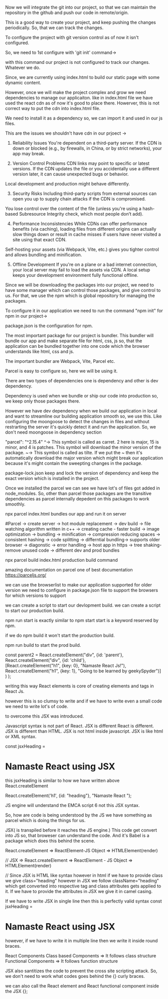 Now we will integrate the git into our project, so that we can maintain the repository in the github and push our code in remote/origin.

This is a good way to create your project, and keep pushing the changes periodically. So, that we can track the changes.

To configure the project with git version control as of now it isn't configured.

So, we need to 1st configure with 'git init' command->

with this command our project is not configured to track our changes. Whatever we do.

Since, we are currently using index.html to build our static page with some dynamic content.

However, once we will make the project complex and grow we need dependencies to manage our applicaiton.
like in index.html file we have used the react cdn as of now it's good to place there.
Howerver, this is not correct way to put the cdn into index.html file.

We need to install it as a dependency so, we can import it and used in our js files.

This are the issues we shouldn't have cdn in our prjoect ->

1. Reliability Issues
You're dependent on a third-party server. If the CDN is down or blocked (e.g., by firewalls, in China, or by strict networks), your app may break.

2. Version Control Problems
CDN links may point to specific or latest versions. If the CDN updates the file or you accidentally use a different version later, it can cause unexpected bugs or behavior.

Local development and production might behave differently.

3. Security Risks
Including third-party scripts from external sources can open you up to supply chain attacks if the CDN is compromised.

You lose control over the content of the file (unless you're using a hash-based Subresource Integrity check, which most people don’t add).

4. Performance Inconsistencies
While CDNs can offer performance benefits (via caching), loading files from different origins can actually slow things down or result in cache misses if users have never visited a site using that exact CDN.

Self-hosting your assets (via Webpack, Vite, etc.) gives you tighter control and allows bundling and minification.

5. Offline Development
If you're on a plane or a bad internet connection, your local server may fail to load the assets via CDN. A local setup keeps your development environment fully functional offline.


Since we will be downloading the packages into our project, we need to have some manager which can 
control those packages, and give control to us. For that, we use the npm which is global repository 
for managing the packages.

To configure it in our application we need to run the command "npm init" for npm in our project->

package.json is the configuration for npm.

The most important package for our project is bundler. This bundler will bundle our app 
and make separate file for html, css, js so, that the application can be bundled together into one code which the browser understands like html, css and js.

The important bundler are Webpack, Vite, Parcel etc.

Parcel is easy to configure so, here we will be using it.

There are two types of dependencies one is dependency and other is dev dependency.

Dependency is used when we bundle or ship our code into production so, we keep only those packages there.

However we have dev dependency when we build our application in local and want to streamline our building application smooth so, we use this. Like configuring the moongoose to detect the changes
in files and without restrarting the server it's quickly detect it and run the application.
So, we don't need moongoose in dependency section

"parcel": "^2.15.4"
^-> This symbol is called as carret. 2 here is major, 15 is minor, and 4 is patches.
This symbol will download the minor version of the package.
~-> This symbol is called as tilte. If we put the ~ then it's automatically download the major version which might break our application because it's might contain the sweepting changes in the package.


package-lock.json keep and lock the version of dependency and keep the exact version which is installed in the project.

Once we installed the parcel we can see we have lot's of files got added in node_modules.
So, other than parcel those packages are the transitive dependencies as parcel internally depedent on this packages to work smoothly.

npx parcel index.html bundles our app and run it on server

#Parcel
-> create server
-> hot module replacement
-> dev build
-> file watching algorithm written in c++
-> creating cache - faster build
-> image optimization
-> bundling
-> minification
-> compression reducing spaces
-> consistent hashing
-> code splitting
-> differntial bundling-> supports older browser
-> diagonstic
-> error handling
-> host app in https
-> tree shaking-remove unused code
-> different dev and prod bundles

npx parcel build index.html production build command

amazing documentation on parcel one of best documentation
https://parceljs.org/

we can use the browserlist to make our application supported for older version
we need to configure in package.json file to support the browsers for which versions to support


we can create a script to start our devlopment build.
we can create a script to start our production build.

npm run start is exactly similar to npm start
start is a keyword reserved by npm.

if we do npm build it won't start the production build.

npm run build to start the prod build.

const parent2 = React.createElement("div", {id: 'parent'},
    React.createElement("div", {id: 'child'},   
        [React.createElement("h1", {key: 0}, "Namaste React Js!"),
        React.createElement("h1", {key: 1}, "Going to be learned by geekySpyder")]
    )
);

writing this way React elements is core of creating elements and tags in React Js.

however this is so clumsy to write and if we have to write even a small code we need to write lot's of code.

to overcome this JSX was introduced.

Javascript syntax is not part of React. JSX is different React is different.
JSX is different than HTML. 
JSX is not html inside javascript. JSX is like html or XML syntax.

const jsxHeading = <h1 id="heading">Namaste React using JSX</h1>

this jsxHeading is similar to how we have written above React.createElement

React.createElement('h1', {id: "heading"}, "Namaste React ");

JS engine will understand the EMCA script 6 not this JSX syntax.

So, how are code is being understood by the JS we have something as parcel which is doing the things for us.

JSX( is transpiled before it reaches the JS engine.)
This code get convert into JS so, that broweser can understand the code.
And it's Babel is a package which does this behind the scene.

React.createElement => ReactElement-JS Object => HTMLElement(render)

// JSX => React.createElement => ReactElement - JS Object => HTMLElement(render)

// Since JSX is HTML like syntax however in html if we have to provide class we give 
class="heading" however in JSX we follow className="heading" which get converted into respective 
tag and class attributes gets applied to it.
If we have to provide the attributes in JSX we give it in camel casing.

If we have to write JSX in single line then this is perfectly valid syntax
const jsxHeading = <h1 id="heading">Namaste React using JSX</h1>
however, if we have to write it in multiple line then we write it inside round braces.

React Components
Class based Components => It follows class structure 
Functional Components => It follows function structure


JSX also santitizes the code to prevent the cross site scripting attack. So, we don't need to work
what codes goes behind the {} curly braces.


we can also call the React element and React functional component inside the JSX {};

